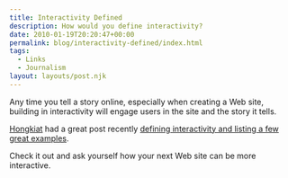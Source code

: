 ```yaml
---
title: Interactivity Defined
description: How would you define interactivity?
date: 2010-01-19T20:20:47+00:00
permalink: blog/interactivity-defined/index.html
tags:
  - Links
  - Journalism
layout: layouts/post.njk
---
```


Any time you tell a story online, especially when creating a Web site, building in interactivity will engage users in the site and the story it tells.

[Hongkiat](http://www.hongkiat.com/blog/importance-of-web-interactivity-tips-and-examples/) had a great post recently [defining interactivity and listing a few great examples](http://www.hongkiat.com/blog/importance-of-web-interactivity-tips-and-examples/).

Check it out and ask yourself how your next Web site can be more interactive.
